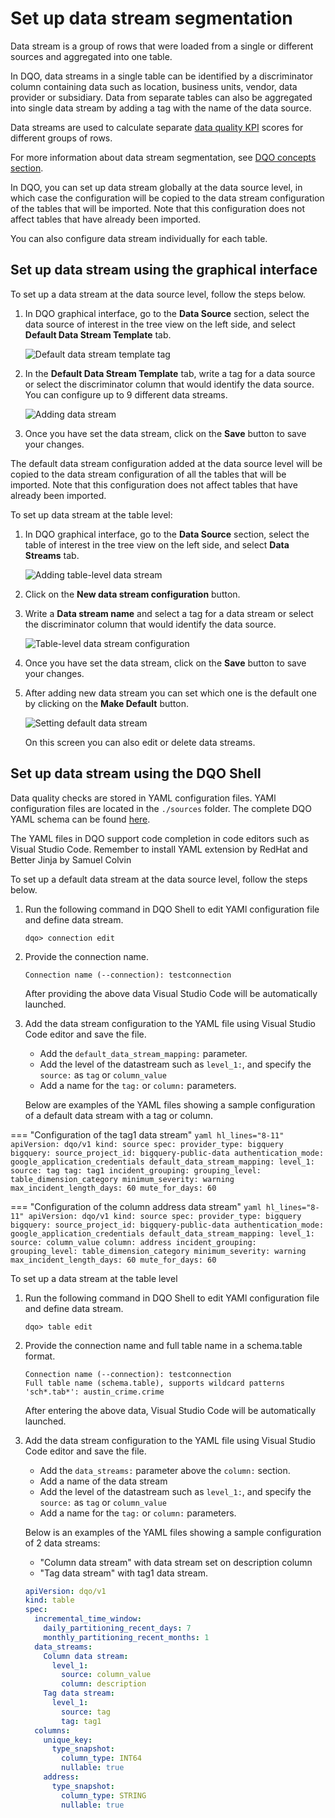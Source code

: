 # Set up data stream segmentation

Data stream is a group of rows that were loaded from a single or different sources and aggregated into one table. 

In  DQO, data streams in a single table can be identified by a discriminator column containing data such as location, business units,
vendor, data provider or subsidiary. Data from separate tables can also be aggregated into single data stream by adding a tag with the name
of the data source.

Data streams are used to calculate separate [data quality KPI](../../dqo-concepts/data-quality-kpis/data-quality-kpis.md) scores for
different groups of rows. 

For more information about data stream segmentation, see [DQO concepts section](../../dqo-concepts/data-stream-segmentation/data-stream-segmentation.md).

In DQO, you can set up data stream globally at the data source level, in which case the configuration will be copied to the data stream
configuration of the tables that will be imported. Note that this configuration does not affect tables that have already been imported.

You can also configure data stream individually for each table. 


## Set up data stream using the graphical interface

To set up a data stream at the data source level, follow the steps below.

1. In DQO graphical interface, go to the **Data Source** section, select the data source of interest in the tree view on the left
    side, and select **Default Data Stream Template** tab.

    ![Default data stream template tag](https://dqops.com/docs/images/working-with-dqo/set-up-data-stream/default-data-stream-template.jpg)

2. In the **Default Data Stream Template** tab, write a tag for a data source or select the discriminator column that would
    identify the data source. You can configure up to 9 different data streams.

   ![Adding data stream](https://dqops.com/docs/images/working-with-dqo/set-up-data-stream/adding-data-stream.jpg)

3. Once you have set the data stream, click on the **Save** button to save your changes.

The default data stream configuration added at the data source level will be copied to the data stream configuration of all the 
tables that will be imported. Note that this configuration does not affect tables that have already been imported.

To set up data stream at the table level:

1.  In DQO graphical interface, go to the **Data Source** section, select the table of interest in the tree view on the left
    side, and select **Data Streams** tab.

    ![Adding table-level data stream](https://dqops.com/docs/images/working-with-dqo/set-up-data-stream/adding-table-level-data-stream.jpg)

2. Click on the **New data stream configuration** button.

3. Write a **Data stream name** and select a tag for a data stream or select the discriminator column that would identify the data source.

   ![Table-level data stream configuration](https://dqops.com/docs/images/working-with-dqo/set-up-data-stream/table-level-data-stream-configuration.jpg)

4. Once you have set the data stream, click on the **Save** button to save your changes.

5. After adding new data stream you can set which one is the default one by clicking on the **Make Default** button.

    ![Setting default data stream](https://dqops.com/docs/images/working-with-dqo/set-up-data-stream/setting-default-data-stream.jpg)
    
    On this screen you can also edit or delete data streams. 

## Set up data stream using the DQO Shell

Data quality checks are stored in YAML configuration files. YAMl configuration files are located in the `./sources` folder.
The complete DQO YAML schema can be found [here](https://cloud.dqo.ai/dqo-yaml-schema/TableYaml-schema.json).

The YAML files in DQO support code completion in code editors such as Visual Studio Code. Remember to install YAML
extension by RedHat and Better Jinja by Samuel Colvin

To set up a default data stream at the data source level, follow the steps below.

1. Run the following command in DQO Shell to edit YAMl configuration file and define data stream.

    ```
    dqo> connection edit
    ```

2. Provide the connection name.

    ```
    Connection name (--connection): testconnection
    ```
   
    After providing the above data Visual Studio Code will be automatically launched.

3. Add the data stream configuration to the YAML file using Visual Studio Code editor and save the file.

    - Add the `default_data_stream_mapping:` parameter. 
    - Add the level of the datastream such as `level_1:`, and specify the `source:` as `tag` or `column_value`
    - Add a name for the `tag:` or `column:` parameters. 

    Below are examples of the YAML files showing a sample configuration of a default data stream with a tag or column. 

=== "Configuration of the tag1 data stream"
    ```yaml hl_lines="8-11"
    apiVersion: dqo/v1
    kind: source
    spec:
      provider_type: bigquery
      bigquery:
        source_project_id: bigquery-public-data
        authentication_mode: google_application_credentials
      default_data_stream_mapping:
        level_1:
          source: tag
          tag: tag1
      incident_grouping:
        grouping_level: table_dimension_category
        minimum_severity: warning
        max_incident_length_days: 60
        mute_for_days: 60
    ```

=== "Configuration of the column address data stream"
    ```yaml hl_lines="8-11"
    apiVersion: dqo/v1
    kind: source
    spec:
      provider_type: bigquery
      bigquery:
        source_project_id: bigquery-public-data
        authentication_mode: google_application_credentials
      default_data_stream_mapping:
        level_1:
          source: column_value
          column: address
      incident_grouping:
        grouping_level: table_dimension_category
        minimum_severity: warning
        max_incident_length_days: 60
        mute_for_days: 60
    ```

To set up a data stream at the table level

1. Run the following command in DQO Shell to edit YAMl configuration file and define data stream.

    ```
    dqo> table edit
    ```

2. Provide the connection name and full table name in a schema.table format.

    ```
    Connection name (--connection): testconnection
    Full table name (schema.table), supports wildcard patterns 'sch*.tab*': austin_crime.crime
    ```
   After entering the above data, Visual Studio Code will be automatically launched.

3. Add the data stream configuration to the YAML file using Visual Studio Code editor and save the file.

    - Add the `data_streams:` parameter above the `column:` section.
    - Add a name of the data stream
    - Add the level of the datastream such as `level_1:`, and specify the `source:` as `tag` or `column_value`
    - Add a name for the `tag:` or `column:` parameters.

    Below is an examples of the YAML files showing a sample configuration of 2 data streams: 

    - "Column data stream" with data stream set on description column
    - "Tag data stream" with tag1 data stream.

    ```yaml hl_lines="7-15"
    apiVersion: dqo/v1
    kind: table
    spec:
      incremental_time_window:
        daily_partitioning_recent_days: 7
        monthly_partitioning_recent_months: 1
      data_streams:
        Column data stream:
          level_1:
            source: column_value
            column: description
        Tag data stream:
          level_1:
            source: tag
            tag: tag1
      columns:
        unique_key:
          type_snapshot:
            column_type: INT64
            nullable: true
        address:
          type_snapshot:
            column_type: STRING
            nullable: true
    ```